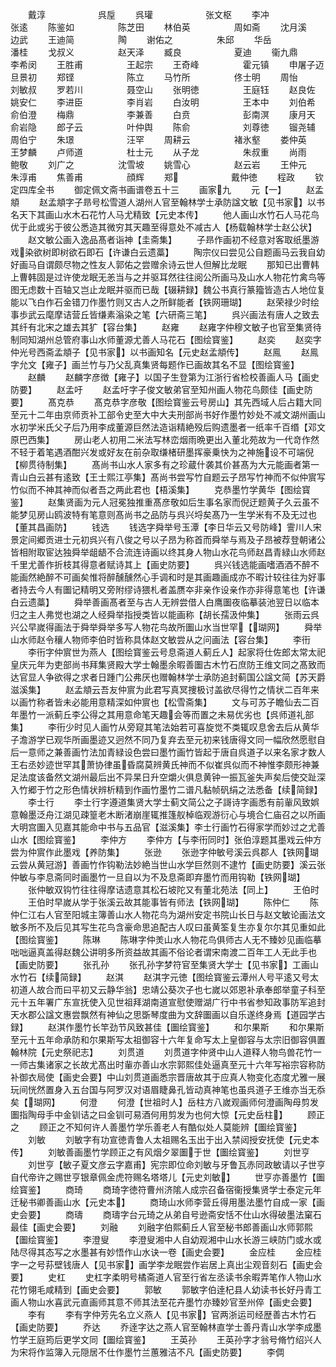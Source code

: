 <!-- { "loadSidebar": true } -->
　　戴淳　　　　　　呉垕
　　呉瓘　　　　　　张文枢
　　李冲　　　　　　张逺
　　陈鉴如　　　　　陈芝田
　　林伯英　　　　　周如斋
　　沈月溪　　　　　边武
　　王迪简　　　　　陶
　　谢佑之　　　　　朱邱
　　华岳　　　　　　潘桂
　　戈叔义　　　　　赵天泽
　　臧良　　　　　　夏迪
　　衞九鼎　　　　　李希闵
　　王胜甫　　　　　王起宗
　　王奇峰　　　　　霍元镇
　　申屠子迈　　　　旦景初
　　郑铿　　　　　　陈立
　　马竹所　　　　　佟士明
　　周怡　　　　　　刘敏叔
　　罗若川　　　　　聂空山
　　张明徳　　　　　王庭钰
　　赵良佐　　　　　姚安仁
　　李进臣　　　　　李肖岩
　　白汝明　　　　　王本中
　　刘伯希　　　　　俞伯澄
　　梅鼎　　　　　　李兼善
　　白贲　　　　　　彭南溟
　　康月天　　　　　俞岩隐
　　郎子云　　　　　叶仲舆
　　陈俞　　　　　　刘尊徳
　　镏尧辅　　　　　周伯宁
　　朱璟　　　　　　汪罕
　　周耕云　　　　　褚氷壑
　　娄仲英　　　　　王梦麟
　　卢师道　　　　　杜士元
　　从子龙　　　　　朱叔重
　　尚雨　　　　　　鲍敬
　　刘广之　　　　　沈雪坡
　　姚雪心　　　　　赵云岩
　　王仲元　　　　　朱淳甫
　　焦善甫　　　　　顔辉
　　郑　　　　　　戴仲徳
　　程政
　　钦定四库全书
　　御定佩文斋书画谱卷五十三
　　画家九
　　元【一】
　　赵孟頫
　　赵孟頫字子昻号松雪道人湖州人官至翰林学士承防諡文敏【见书家】以书名天下其画山水木石花竹人马尤精致【元史本传】
　　他人画山水竹石人马花鸟优于此或劣于彼公悉造其微穷其天趣至得意处不减古人【杨载翰林学士赵公状】
　　赵文敏公画入逸品髙者诣神【圭斋集】
　　子昻作画初不经意对客取纸墨游戏染欲树即树欲石即石【许谦白云遗藁】
　　陶宗仪曰尝见公自题画马云我自幼好画马自谓颇尽物之性友人郭佑之尝赠余诗云世人但解比龙眠
　　那知已出曹韩上曹韩固是过许使龙眠无恙当与之并驱耳然往往阅公所画马及山水人物花竹禽鸟等图无虑数十百轴又岂止龙眠并驱而已哉【辍耕録】魏公书真行篆籀皆造古人地位复能以飞白作石金错刀作墨竹则又古人之所鲜能者【铁网珊瑚】
　　赵荣禄少时绘事歩武云麾摩诘营丘皆缣素滃染之笔【六研斋三笔】
　　呉兴画法有唐人之致去其纤有北宋之雄去其犷【容台集】
　　赵雍
　　赵雍字仲穆文敏子也官至集贤待制同知湖州总管府事山水师董源尤善人马花石【图绘寳鉴】
　　赵奕
　　赵奕字仲光号西斋孟頫子【见书家】以书画知名【元史赵孟頫传】
　　赵鳯
　　赵鳯字允文【雍子】画兰竹与乃父乱真集贤每题作已画故其名不显【图绘寳鉴】
　　赵麟
　　赵麟字彦徴【雍子】以国子生登第为江浙行省检校善画人马【画史防要】
　　赵孟吁
　　赵孟吁字子俊文敏弟官至知州画人物花鸟颇佳【画史防要】
　　髙克恭
　　髙克恭字彦敬【图绘寳鉴云号房山】其先西域人后占籍大同至元十二年由京师贡补工部令史至大中大夫刑部尚书好作墨竹妙处不减文湖州画山水初学米氏父子后乃用李成董源巨然法造诣精絶殁后购遗墨者一纸率千百缗【邓文原巴西集】
　　房山老人初用二米法写林峦烟雨晩更出入董北苑故为一代竒作然不轻于着笔遇酒酣兴发或好友在前杂取缣楮研墨挥豪乗快为之神施设不可端倪【柳贯待制集】
　　髙尚书山水人家多有之珍蔵什袭其价甚髙为大元能画者第一青山白云甚有逺致【王士熙江亭集】髙尚书尝写竹自题云子昂写竹神而不似仲賔写竹似而不神其神而似者吾之两此君也【梧溪集】
　　克恭墨竹学黄华【图绘寳鉴】
　　赵集贤画为元人冠冕独推重髙彦敬如后生事名家而倪迂题黄子久云虽不能梦见房山鸥波特有笔意则髙尚书之品防与呉兴埒矣髙乃一生学米有不及无过也【董其昌画防】
　　钱选
　　钱选字舜举号玉潭【李日华云又号防峰】霅川人宋景定间郷贡进士元初呉兴有八俊之号以子昂为称首而舜举与焉及子昂被荐登朝诸公皆相附取宦达独舜举龃龉不合流连诗画以终其身人物山水花鸟师赵昌青緑山水师赵千里尤善作折枝其得意者赋诗其上【画史防要】
　　呉兴钱选能画嗜酒酒不醉不能画然絶醉不可画矣惟将醉醺醺然心手调和时是其画趣画成亦不暇计较往往为好事者持去今人有圗记精明又旁附缪诗猥札者盖赝夲非亲作设亲作亦非得意笔也【许谦白云遗藁】
　　舜举善画髙者至与古人无辨尝借人白鹰圗夜临摹装池翌日以临本归之主人弗觉也湖之人经舜举指授类皆以能画称【胡长孺汲仲集】
　　张雨云呉兴公早嵗得画法于舜举舜举多写人物花鸟故所圗山水当世罕【瑚网】
　　舜举山水师赵令穰人物师李伯时皆称具体赵文敏尝从之问画法【容台集】
　　李衎
　　李衎字仲賔世为燕人【图绘寳鉴云号息斋道人蓟丘人】起家将仕佐郎太常太祀皇庆元年为吏部尚书拜集贤殿大学士翰墨余暇善圗古木竹石庶防王维文同之髙致而达官显人争欲得之求者日踵门公弗厌也赠翰林学士承防追封蓟国公諡文简【苏天爵滋溪集】
　　赵孟頫云吾友仲賔为此君写真冥捜极讨盖欲尽得竹之情状二百年来以画竹称者皆未必能用意精深如仲賔也【松雪斋集】
　　文与可苏子瞻仙去二百年墨竹一派蓟丘李公得之其用意命笔天趣会等而置之未易优劣也【呉师道礼部集】
　　李衎少时见人画竹从旁窥其笔法始若可喜旋觉不类辄叹息舍去后从黄华子澹游学已观华所画墨迹又迥然不同乃复弃去至元初来钱唐得文同一幅欣然愿慰自后一意师之兼善画竹法加青緑设色尝曰墨竹画竹皆起于唐自呉道子以来名家才数人王右丞妙迹世罕其萧协律虽昏腐莫辨黄氏神而不似崔呉似而不神惟李颇形神兼足法度该备然文湖州最后出不异杲日升空爝火俱息黄钟一振瓦釜失声矣后使交趾深入竹郷于竹之形色情状辨析精到作画竹墨竹二谱凡黏帧矾绢之法悉备【续简録】
　　李士行
　　李士行字遵道集贤大学士蓟文简公之子謌诗字画悉有前軰风致娯意翰墨泛舟江湖见疎篁老木断渚崩崖辄推篷舣棹临观游衍心与境合仁庙召之以所画大明宫圗入见嘉其能命中书与五品官【滋溪集】李士行画竹石得家学而妙过之尤善山水【图绘寳鉴】
　　李仲方
　　李仲方【与李衎同时】张伯淳题其墨戏云仲方尝为仲賔作此墨戏【养防集】
　　张逊
　　张逊字仲敏号溪云呉郡人【铁网瑚云尝从黄冠游】善画竹作钩勒法妙絶当世山水学巨然则不逮竹【画史防要】溪云张仲敏与李息斋同时画墨竹一旦自以为不及息斋即弃墨竹而用钩勒【铁网瑚】
　　张仲敏双钩竹往往得摩诘遗意其松石坡陀又有董北苑法【同上】
　　王伯时
　　王伯时早嵗从学于张溪云故其能事皆有师法【铁网瑚】
　　陈仲仁
　　陈仲仁江右人官至阳城主簿善山水人物花鸟为湖州安定书院山长日与赵文敏论画法文敏多所不及后见其写生花鸟含豪命思追配古人叹曰虽黄筌复生亦复尔尔其见重如此【图绘寳鉴】
　　陈琳
　　陈琳字仲羙山水人物花鸟俱师古人无不臻妙见画临摹咄咄逼真盖得赵魏公讲明多所资益故其画不俗论者谓宋南渡二百年工人无此手也【画史防要】
　　张孔孙
　　张孔孙字梦符官至集贤大学士【见书家】工画山水竹石【续简録】
　　赵淇
　　赵淇字元徳【图绘寳鉴云潭州人号平逺又号太初道人故合而曰平初又云静华翁】忠靖公葵次子也七嵗以郊恩补承奉郎举童子科至元十五年署广东宣抚使入见世祖拜湖南道宣慰使赠湖广行中书省参知政事防军追封天水郡公諡文惠尝飘然有神仙之思斲琴度曲为文辞圗画以自乐遂终身焉【道园学古録】
　　赵淇作墨竹长竿劲节风致甚佳【圗绘寳鉴】
　　和尔果斯
　　和尔果斯至元十五年命承防和尔果斯写太祖御容十六年复命写太上皇御容与太宗旧御容俱置翰林院【元史祭祀志】
　　刘贯道
　　刘贯道字仲贤中山人道释人物鸟兽花竹一一师古集诸家之长故尤髙出时軰亦善山水宗郭熙佳处逼真至元十六年写裕宗容称防补御衣局使【画史会要】中山刘贯道画悉宗晋唐故其于应真人物变化态度尤雅一展玩间恍然置身入五台国与阿罗汉对语眉睫鼻孔皆动真神笔也虽呉道子王维亦当无忝矣【瑚网】
　　何澄
　　何澄【世祖时人】岳柱方八嵗观画师何澄画陶母剪发圗指陶母手中金钏诘之曰金钏可易酒何用剪发为也何大惊【元史岳柱】
　　顾正之
　　顾正之不知何许人善墨竹学乐善老人有酷似处人莫能辨【圗绘寳鉴】
　　刘敏
　　刘敏字有功宣徳青鲁人太祖赐名玉出于出入禁闼授安抚使【元史本传】
　　刘敏善画墨竹学顾正之有风烟夕翠圗于世【圗绘寳鉴】
　　刘世亨
　　刘世亨【敏子夏文彦云字嘉甫】宪宗即位命刘敏与牙鲁瓦赤同政敏请以子世亨自代帝许之赐世亨银章佩金虎符赐名塔塔儿【元史刘敏】
　　世亨亦善墨竹【圗绘寳鉴】
　　商琦
　　商琦字徳符曹州济隂人成宗召备宿衞授集贤学士泰定元年迁秘书卿善画山水【元史本】
　　商琦山水师李营丘得用墨法墨竹自成一家【画史会要】
　　商璹
　　商璹字台元琦之从弟自号逊斋安恬不仕山水得破墨法窠石最佳【画史会要】
　　刘融
　　刘融字伯熙蓟丘人官至秘书郎善画山水师郭熙【圗绘寳鉴】
　　李澄叟
　　李澄叟湘中人自幼观湘中山水长游三峡防门或水或陆尽得其态写之水墨甚有妙悟作山水诀一卷【画史会要】
　　金应桂
　　金应桂字一之号荪壁钱唐人【见书家】画学李龙眠尝作岩居上真出尘观音刻石【画史会要】
　　史杠
　　史杠字柔明号橘斋道人官至行省左丞读书余暇弄笔作人物山水花竹翎毛咸精到【画史会要】
　　郭敏
　　郭敏字伯逹杞县人幼读书长好丹青工画人物山水喜武元直画师其意不师其法至花卉墨竹亦臻妙官至州倅【画史会要】
　　李有
　　李有字仲芳先名立义燕人【见书家】官两浙运司经歴善古木竹石【画史防要】
　　乔达
　　乔逹字达之燕人官至翰林直学士善丹青山水学李成墨竹学王庭筠后更学文同【圗绘寳鉴】
　　王英孙
　　王英孙字才翁号脩竹绍兴人为宋将作监簿入元隠居不仕作墨竹兰蕙雅洁不凡【画史防要】
　　李倜

